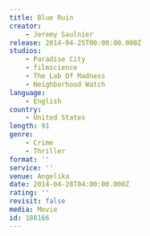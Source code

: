 ```yaml
---
title: Blue Ruin
creator:
    - Jeremy Saulnier
release: 2014-04-25T00:00:00.000Z
studios:
    - Paradise City
    - filmscience
    - The Lab Of Madness
    - Neighborhood Watch
language:
    - English
country:
    - United States
length: 91
genre:
    - Crime
    - Thriller
format: ''
service: ''
venue: Angelika
date: 2014-04-28T04:00:00.000Z
rating: ''
revisit: false
media: Movie
id: 188166
---
```




